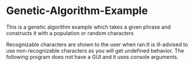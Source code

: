 # Genetic-Algorithm-Example
This is a genetic algorithm example which takes a given phrase and constructs it with a population or random characters


Recognizable characters are shown to the user when ran.It is ill-advised to use non-recognizable characters as you will get undefined behavior.
The following program does not have a GUI and it uses console arguments.
